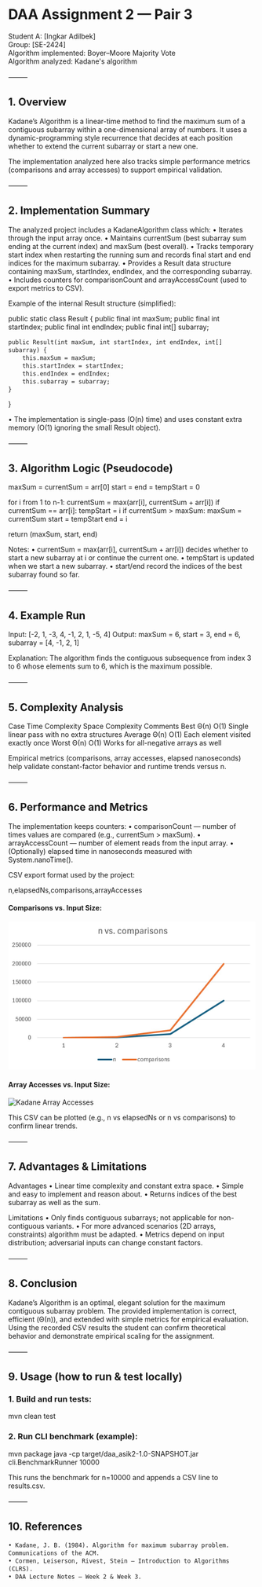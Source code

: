 # DAA Assignment 2 — Pair 3

Student A: [Ingkar Adilbek]  
Group: [SE-2424]  
Algorithm implemented: Boyer–Moore Majority Vote  
Algorithm analyzed: Kadane's algorithm

⸻

## 1. Overview

Kadane’s Algorithm is a linear-time method to find the maximum sum of a contiguous subarray within a one-dimensional array of numbers.
It uses a dynamic-programming style recurrence that decides at each position whether to extend the current subarray or start a new one.

The implementation analyzed here also tracks simple performance metrics (comparisons and array accesses) to support empirical validation.

⸻

## 2. Implementation Summary

The analyzed project includes a KadaneAlgorithm class which:
• Iterates through the input array once.
• Maintains currentSum (best subarray sum ending at the current index) and maxSum (best overall).
• Tracks temporary start index when restarting the running sum and records final start and end indices for the maximum subarray.
• Provides a Result data structure containing maxSum, startIndex, endIndex, and the corresponding subarray.
• Includes counters for comparisonCount and arrayAccessCount (used to export metrics to CSV).

Example of the internal Result structure (simplified):

public static class Result {
public final int maxSum;
public final int startIndex;
public final int endIndex;
public final int[] subarray;


    public Result(int maxSum, int startIndex, int endIndex, int[] subarray) {
        this.maxSum = maxSum;
        this.startIndex = startIndex;
        this.endIndex = endIndex;
        this.subarray = subarray;
    }
}

• The implementation is single-pass (O(n) time) and uses constant extra memory (O(1) ignoring the small Result object).

⸻

## 3. Algorithm Logic (Pseudocode)

maxSum = currentSum = arr[0]
start = end = tempStart = 0

for i from 1 to n-1:
currentSum = max(arr[i], currentSum + arr[i])
if currentSum == arr[i]:
tempStart = i
if currentSum > maxSum:
maxSum = currentSum
start = tempStart
end = i

return (maxSum, start, end)

Notes:
• currentSum = max(arr[i], currentSum + arr[i]) decides whether to start a new subarray at i or continue the current one.
• tempStart is updated when we start a new subarray.
• start/end record the indices of the best subarray found so far.

⸻

## 4. Example Run

Input: [-2, 1, -3, 4, -1, 2, 1, -5, 4]
Output: maxSum = 6, start = 3, end = 6, subarray = [4, -1, 2, 1]

Explanation: The algorithm finds the contiguous subsequence from index 3 to 6 whose elements sum to 6, which is the maximum possible.

⸻

## 5. Complexity Analysis

Case Time Complexity Space Complexity Comments
Best Θ(n) O(1) Single linear pass with no extra structures
Average Θ(n) O(1) Each element visited exactly once
Worst Θ(n) O(1) Works for all-negative arrays as well

Empirical metrics (comparisons, array accesses, elapsed nanoseconds) help validate constant-factor behavior and runtime trends versus n.

⸻

## 6. Performance and Metrics

The implementation keeps counters:
• comparisonCount — number of times values are compared (e.g., currentSum > maxSum).
• arrayAccessCount — number of element reads from the input array.
• (Optionally) elapsed time in nanoseconds measured with System.nanoTime().

CSV export format used by the project:

n,elapsedNs,comparisons,arrayAccesses

#### Comparisons vs. Input Size:
![Kadane Comparisons](docs/performance-plots/kadane_comparisons.png)

#### Array Accesses vs. Input Size:
![Kadane Array Accesses](docs/performance-plots/kadane_arrayAccesses)

This CSV can be plotted (e.g., n vs elapsedNs or n vs comparisons) to confirm linear trends.

⸻

## 7. Advantages & Limitations

Advantages
• Linear time complexity and constant extra space.
• Simple and easy to implement and reason about.
• Returns indices of the best subarray as well as the sum.

Limitations
• Only finds contiguous subarrays; not applicable for non-contiguous variants.
• For more advanced scenarios (2D arrays, constraints) algorithm must be adapted.
• Metrics depend on input distribution; adversarial inputs can change constant factors.

⸻

## 8. Conclusion

Kadane’s Algorithm is an optimal, elegant solution for the maximum contiguous subarray problem.
The provided implementation is correct, efficient (Θ(n)), and extended with simple metrics for empirical evaluation.
Using the recorded CSV results the student can confirm theoretical behavior and demonstrate empirical scaling for the assignment.

⸻

## 9. Usage (how to run & test locally)

### 1. Build and run tests:

mvn clean test

### 2. Run CLI benchmark (example):

mvn package
java -cp target/daa_asik2-1.0-SNAPSHOT.jar cli.BenchmarkRunner 10000

This runs the benchmark for n=10000 and appends a CSV line to results.csv.

⸻

## 10. References
    • Kadane, J. B. (1984). Algorithm for maximum subarray problem. Communications of the ACM.
    • Cormen, Leiserson, Rivest, Stein — Introduction to Algorithms (CLRS).
    • DAA Lecture Notes — Week 2 & Week 3.